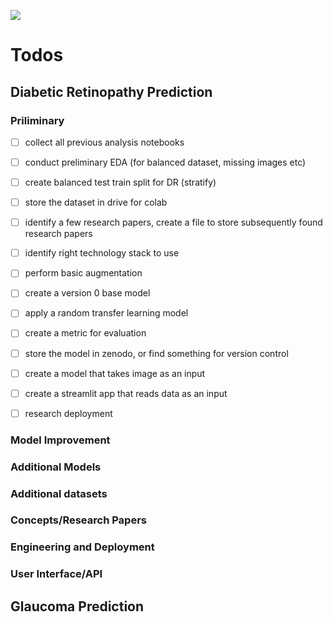 

![](https://gadsdeneye.com/wp-content/uploads/diabetic-retinopathy-vector.jpg)


# Todos
## Diabetic Retinopathy Prediction

### Priliminary
- [ ] collect all previous analysis notebooks
- [ ] conduct preliminary EDA (for balanced dataset, missing images etc)
- [ ] create balanced test train split for DR (stratify) 
- [ ] store the dataset in drive for colab
- [ ] identify a few research papers, create a file to store subsequently found research papers
- [ ] identify right technology stack to use
- [ ] perform basic augmentation
- [ ] create a version 0 base model
- [ ] apply a random transfer learning model 
- [ ] create a metric for evaluation
- [ ] store the model in zenodo, or find something for version control
- [ ] create a model that takes image as an input
- [ ] create a streamlit app that reads data as an input 
- [ ] research deployment




### Model Improvement





### Additional Models





### Additional datasets





### Concepts/Research Papers





### Engineering and Deployment




### User Interface/API





## Glaucoma Prediction

